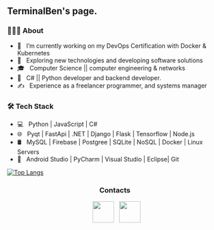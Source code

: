 
        
<h2> TerminalBen's page.</h2>

<h3> 👨🏻‍💻 About </h3>

- 🔭 &nbsp; I’m currently working on my DevOps Certification with Docker & Kubernetes
- 🤔 &nbsp; Exploring new technologies and developing software solutions
- 🎓 &nbsp; Computer Science || computer engineering & networks
- 💼 &nbsp; C# || Python developer and backend developer.
- ✍️ &nbsp; Experience as a freelancer programmer, and systems manager

<h3>🛠 Tech Stack</h3>

- 💻 &nbsp; Python | JavaScript | C#
- 🌐 &nbsp; Pyqt | FastApi | .NET | Django | Flask | Tensorflow | Node.js 
- 🛢 &nbsp; MySQL | Firebase | Postgree | SQLite | NoSQL | Docker | Linux Servers
- 🔧 &nbsp; Android Studio | PyCharm | Visual Studio | Eclipse| Git




[![Top Langs](https://github-readme-stats.vercel.app/api/top-langs/?username=TerminalBen&layout=compact&text_color=daf7dc&bg_color=151515)](https://github.com/TerminalBen/github-readme-stats)

          
<h3 align="center"> Contacts </h3>

<p align="center"> 
&nbsp; <a href="https://www.linkedin.com/in/bento-lima-466327125/" target="_blank" rel="noopener noreferrer"><img src="https://img.icons8.com/plasticine/100/000000/linkedin.png" width="50" /></a>
&nbsp; <a href="mailto:bentolima100@gmail.com" target="_blank" rel="noopener noreferrer"><img src="https://img.icons8.com/plasticine/100/000000/gmail.png"  width="50" /></a>
</p>
